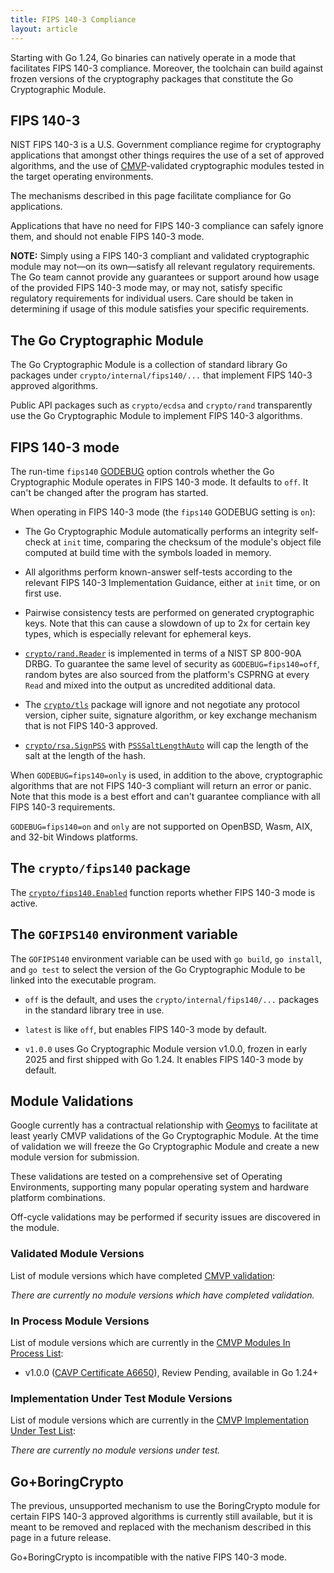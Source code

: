 ```yaml
---
title: FIPS 140-3 Compliance
layout: article
---
```


Starting with Go 1.24, Go binaries can natively operate in a mode that
facilitates FIPS 140-3 compliance. Moreover, the toolchain can build against
frozen versions of the cryptography packages that constitute the Go
Cryptographic Module.

## FIPS 140-3

NIST FIPS 140-3 is a U.S. Government compliance regime for cryptography
applications that amongst other things requires the use of a set of approved
algorithms, and the use of
[CMVP](https://csrc.nist.gov/projects/cryptographic-module-validation-program)-validated
cryptographic modules tested in the target operating environments.

The mechanisms described in this page facilitate compliance for Go applications.

Applications that have no need for FIPS 140-3 compliance can safely ignore them,
and should not enable FIPS 140-3 mode.

**NOTE:** Simply using a FIPS 140-3 compliant and validated cryptographic module
may not—on its own—satisfy all relevant regulatory requirements. The Go team cannot provide any
guarantees or support around how usage of the provided FIPS 140-3
mode may, or may not, satisfy specific regulatory requirements for individual
users. Care should be taken in determining if usage of this module satisfies
your specific requirements.

## The Go Cryptographic Module

The Go Cryptographic Module is a collection of standard library Go packages
under `crypto/internal/fips140/...` that implement FIPS 140-3 approved
algorithms.

Public API packages such as `crypto/ecdsa` and `crypto/rand` transparently use
the Go Cryptographic Module to implement FIPS 140-3 algorithms.

## FIPS 140-3 mode

The run-time `fips140` [GODEBUG](/doc/godebug) option controls whether the Go
Cryptographic Module operates in FIPS 140-3 mode. It defaults to `off`. It can't
be changed after the program has started.

When operating in FIPS 140-3 mode (the `fips140` GODEBUG setting is `on`):

 - The Go Cryptographic Module automatically performs an integrity self-check at
   `init` time, comparing the checksum of the module's object file computed at
   build time with the symbols loaded in memory.

 - All algorithms perform known-answer self-tests according to the relevant FIPS
   140-3 Implementation Guidance, either at `init` time, or on first use.

 - Pairwise consistency tests are performed on generated cryptographic keys.
   Note that this can cause a slowdown of up to 2x for certain key types, which
   is especially relevant for ephemeral keys.

 - [`crypto/rand.Reader`](/pkg/crypto/rand/#Reader) is implemented in terms of a
   NIST SP 800-90A DRBG. To guarantee the same level of security as
   `GODEBUG=fips140=off`, random bytes are also sourced from the platform's CSPRNG at
   every `Read` and mixed into the output as uncredited additional data.

 - The [`crypto/tls`](/pkg/crypto/tls/) package will ignore and not negotiate
   any protocol version, cipher suite, signature algorithm, or key exchange
   mechanism that is not FIPS 140-3 approved.

 - [`crypto/rsa.SignPSS`](/pkg/crypto/rsa/#SignPSS) with
   [`PSSSaltLengthAuto`](/pkg/crypto/rsa/#PSSSaltLengthAuto) will cap the length
   of the salt at the length of the hash.

When `GODEBUG=fips140=only` is used, in addition to the above, cryptographic
algorithms that are not FIPS 140-3 compliant will return an error or panic. Note
that this mode is a best effort and can't guarantee compliance with all FIPS
140-3 requirements.

`GODEBUG=fips140=on` and `only` are not supported on OpenBSD, Wasm, AIX, and
32-bit Windows platforms.

## The `crypto/fips140` package

The [`crypto/fips140.Enabled`](/pkg/crypto/fips140/#Enabled) function reports
whether FIPS 140-3 mode is active.

## The `GOFIPS140` environment variable

The `GOFIPS140` environment variable can be used with `go build`, `go install`,
and `go test` to select the version of the Go Cryptographic Module to be linked
into the executable program.

 - `off` is the default, and uses the `crypto/internal/fips140/...` packages in
   the standard library tree in use.

 - `latest` is like `off`, but enables FIPS 140-3 mode by default.

 - `v1.0.0` uses Go Cryptographic Module version v1.0.0, frozen in early 2025
   and first shipped with Go 1.24. It enables FIPS 140-3 mode by default.

## Module Validations

Google currently has a contractual relationship with [Geomys](https://geomys.org/)
to facilitate at least yearly CMVP validations of the Go Cryptographic Module.
At the time of validation we will freeze the Go Cryptographic Module and create
a new module version for submission.

These validations are tested on a comprehensive set of Operating
Environments, supporting many popular operating system and hardware platform
combinations.

Off-cycle validations may be performed if security issues are discovered in
the module.

###  Validated Module Versions

List of module versions which have completed [CMVP validation](https://csrc.nist.gov/projects/cryptographic-module-validation-program/validated-modules/search?SearchMode=Basic&ModuleName=Go+Cryptographic+Module&CertificateStatus=Active&ValidationYear=0):

_There are currently no module versions which have completed validation._

### In Process Module Versions

List of module versions which are currently in the [CMVP Modules In Process List](https://csrc.nist.gov/Projects/cryptographic-module-validation-program/modules-in-process/modules-in-process-list):

* v1.0.0 ([CAVP Certificate A6650](https://csrc.nist.gov/projects/cryptographic-algorithm-validation-program/details?validation=39260)), Review Pending, available in Go 1.24+

### Implementation Under Test Module Versions

List of module versions which are currently in the [CMVP Implementation Under Test List](https://csrc.nist.gov/Projects/cryptographic-module-validation-program/modules-in-process/iut-list):

_There are currently no module versions under test._

## Go+BoringCrypto

The previous, unsupported mechanism to use the BoringCrypto module for certain
FIPS 140-3 approved algorithms is currently still available, but it is meant to
be removed and replaced with the mechanism described in this page in a future
release.

Go+BoringCrypto is incompatible with the native FIPS 140-3 mode.
